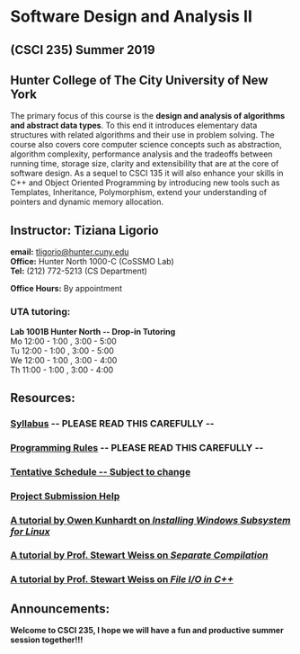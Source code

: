 # Software Design and Analysis II 
## (CSCI 235) Summer 2019  
## Hunter College of The City University of New York

The primary focus of this course is the **design and analysis of algorithms and abstract data types**. To this end it introduces elementary data structures with related algorithms and their use in problem solving. The course also covers core computer science concepts such as abstraction, algorithm complexity, performance analysis and the tradeoffs between running time, storage size, clarity and extensibility that are at the core of software design. As a sequel to CSCI 135 it will also enhance your skills in C++ and Object Oriented Programming by introducing new tools such as Templates, Inheritance, Polymorphism, extend your understanding of pointers and dynamic memory allocation.

## Instructor: Tiziana Ligorio
**email:** tligorio@hunter.cuny.edu    
**Office:** Hunter North 1000-C (CoSSMO Lab)   
**Tel:** (212) 772-5213 (CS Department)

**Office Hours:** By appointment
  
  
### UTA tutoring: 
**Lab 1001B Hunter North -- Drop-in Tutoring**   
Mo      12:00 - 1:00 , 3:00 - 5:00   
Tu      12:00 - 1:00 , 3:00 - 5:00   
We      12:00 - 1:00 , 3:00 - 4:00  
Th      11:00 - 1:00 , 3:00 - 4:00 


## Resources:

### [Syllabus](documents/CSCI235_Summer2019_Syllabus.pdf)   **-- PLEASE READ THIS CAREFULLY --**

### [Programming Rules](documents/CSCI235_Summer2019_ProgrammingRules.pdf) **-- PLEASE READ THIS CAREFULLY --**

### [Tentative Schedule -- Subject to change](Summer2019_schedule.md)  

### [Project Submission Help](gradescope_help.md)

### [A tutorial by Owen Kunhardt on *Installing Windows Subsystem for Linux*](documents/Installing_WSL.pdf)

### [A tutorial by Prof. Stewart Weiss on *Separate Compilation*](http://www.compsci.hunter.cuny.edu/~sweiss/resources/separateCompilation.pdf)

### [A tutorial by Prof. Stewart Weiss on *File I/O in C++*](http://www.compsci.hunter.cuny.edu/~sweiss/resources/fileIO.pdf)

## Announcements:

**Welcome to CSCI 235, I hope we will have a fun and productive summer session together!!!** 
